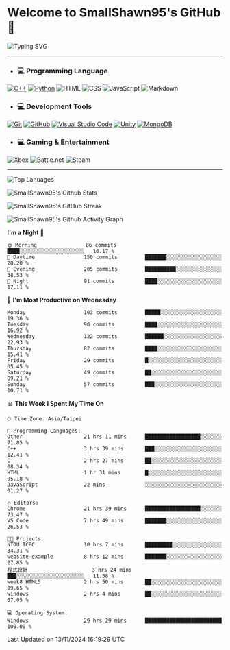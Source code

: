 # Welcome to SmallShawn95's GitHub 👋

![Typing SVG](https://readme-typing-svg.demolab.com/?lines=print("Hello,+world!");printf("Hello,+world!");cout+<<+"Hello,+world!";console.log("Hello,+world!")&center=true&vCenter=true&size=22&random=true)

***
<!-- https://shields.io/, https://simpleicons.org/ -->
* ### 💻 Programming Language
[![C++](https://img.shields.io/badge/-C++-00599C?style=flat-square&logo=cplusplus)](https://cplusplus.com/)
[![Python](https://img.shields.io/badge/-Python-3776AB?style=flat-square&logo=python&logoColor=white)](https://www.python.org/)
![HTML](https://img.shields.io/badge/-HTML-E34F26?style=flat-square&logo=html5&logoColor=white)
![CSS](https://img.shields.io/badge/-CSS-1572B6?style=flat-square&logo=css3)
![JavaScript](https://img.shields.io/badge/-JavaScript-F7DF1E?style=flat-square&logo=javascript&logoColor=white)
![Markdown](https://img.shields.io/badge/-Markdown-000000?style=flat-square&logo=markdown)
* ### 💻 Development Tools
[![Git](https://img.shields.io/badge/-Git-f05032?style=flat-square&logo=git&logoColor=white)](https://git-scm.com/)
[![GitHub](https://img.shields.io/badge/-GitHub-181717?style=flat-square&logo=github)](https://github.com/)
[![Visual Studio Code](https://img.shields.io/badge/-Visual%20Studio%20Code-007ACC?style=flat-square&logo=visualstudiocode)](https://code.visualstudio.com/)
[![Unity](https://img.shields.io/badge/-Unity-000000?style=flat-square&logo=unity)](https://unity.com/)
[![MongoDB](https://img.shields.io/badge/-MongoDB-47A248?style=flat-square&logo=mongodb&logoColor=white)](https://www.mongodb.com/)
* ### 💻 Gaming & Entertainment
![Xbox](https://img.shields.io/badge/-Xbox-107C10?style=flat-square&logo=xbox)
![Battle.net](https://img.shields.io/badge/-Battle.net-4381C3?style=flat-square&logo=battledotnet&logoColor=white)
![Steam](https://img.shields.io/badge/-Steam-000000?style=flat-square&logo=steam)
***

<!-- ![GitHub User's Stars](https://img.shields.io/github/stars/smallshawn95?color=orange&label=Stars&labelColor=yellow) -->
<!-- ![GitHub Followers](https://img.shields.io/github/followers/smallshawn95?color=orange&label=Followers&labelColor=FFDBAC) -->

![Top Lanuages](https://github-readme-stats.vercel.app/api/top-langs/?username=smallshawn95&theme=holi&layout=donut&size_weight=0.5&count_weight=0.5&exclude_repo=smallshawn95.github.io)

![SmallShawn95's Github Stats](https://github-readme-stats.vercel.app/api?username=smallshawn95&theme=holi&show_icons=true&rank_icon=github)

![SmallShawn95's GitHub Streak](https://streak-stats.demolab.com/?user=smallshawn95&theme=holi-theme&date_format=M%20j%5B%2C%20Y%5D)

![SmallShawn95's Github Activity Graph](https://github-readme-activity-graph.vercel.app/graph?username=smallshawn95&theme=tokyo-night)

<!-- ![SmallShawn95's WakaTime Stats](https://github-readme-stats.vercel.app/api/wakatime?username=smallshawn95) -->
<!-- ![Repositorie Card](https://github-readme-stats.vercel.app/api/pin/?username=smallshawn95&repo=Python-Discord-Bot-Course&theme=holi) -->
<!-- ![Repositorie Card](https://github-readme-stats.vercel.app/api/pin/?username=smallshawn95&repo=ZeroJudge-Code&theme=holi) -->

<!--START_SECTION:waka-->
**I'm a Night 🦉** 

```text
🌞 Morning                86 commits          ████░░░░░░░░░░░░░░░░░░░░░   16.17 % 
🌆 Daytime                150 commits         ███████░░░░░░░░░░░░░░░░░░   28.20 % 
🌃 Evening                205 commits         ██████████░░░░░░░░░░░░░░░   38.53 % 
🌙 Night                  91 commits          ████░░░░░░░░░░░░░░░░░░░░░   17.11 % 
```
📅 **I'm Most Productive on Wednesday** 

```text
Monday                   103 commits         █████░░░░░░░░░░░░░░░░░░░░   19.36 % 
Tuesday                  90 commits          ████░░░░░░░░░░░░░░░░░░░░░   16.92 % 
Wednesday                122 commits         ██████░░░░░░░░░░░░░░░░░░░   22.93 % 
Thursday                 82 commits          ████░░░░░░░░░░░░░░░░░░░░░   15.41 % 
Friday                   29 commits          █░░░░░░░░░░░░░░░░░░░░░░░░   05.45 % 
Saturday                 49 commits          ██░░░░░░░░░░░░░░░░░░░░░░░   09.21 % 
Sunday                   57 commits          ███░░░░░░░░░░░░░░░░░░░░░░   10.71 % 
```


📊 **This Week I Spent My Time On** 

```text
🕑︎ Time Zone: Asia/Taipei

💬 Programming Languages: 
Other                    21 hrs 11 mins      ██████████████████░░░░░░░   71.85 % 
C++                      3 hrs 39 mins       ███░░░░░░░░░░░░░░░░░░░░░░   12.41 % 
C                        2 hrs 27 mins       ██░░░░░░░░░░░░░░░░░░░░░░░   08.34 % 
HTML                     1 hr 31 mins        █░░░░░░░░░░░░░░░░░░░░░░░░   05.18 % 
JavaScript               22 mins             ░░░░░░░░░░░░░░░░░░░░░░░░░   01.27 % 

🔥 Editors: 
Chrome                   21 hrs 39 mins      ██████████████████░░░░░░░   73.47 % 
VS Code                  7 hrs 49 mins       ███████░░░░░░░░░░░░░░░░░░   26.53 % 

🐱‍💻 Projects: 
NTOU ICPC                10 hrs 7 mins       █████████░░░░░░░░░░░░░░░░   34.31 % 
website-example          8 hrs 12 mins       ███████░░░░░░░░░░░░░░░░░░   27.85 % 
程式設計                     3 hrs 24 mins       ███░░░░░░░░░░░░░░░░░░░░░░   11.58 % 
week8 HTML5              2 hrs 50 mins       ██░░░░░░░░░░░░░░░░░░░░░░░   09.65 % 
windows                  2 hrs 4 mins        ██░░░░░░░░░░░░░░░░░░░░░░░   07.05 % 

💻 Operating System: 
Windows                  29 hrs 29 mins      █████████████████████████   100.00 % 
```


 Last Updated on 13/11/2024 16:19:29 UTC
<!--END_SECTION:waka-->

<!--
**smallshawn95/smallshawn95** is a ✨ _special_ ✨ repository because its `README.md` (this file) appears on your GitHub profile.

- 🔭 I’m currently working on ...
- 🌱 I’m currently learning ...
- 👯 I’m looking to collaborate on ...
- 🤔 I’m looking for help with ...
- 💬 Ask me about ...
- 📫 How to reach me: ...
- 😄 Pronouns: ...
- ⚡ Fun fact: ...
-->
